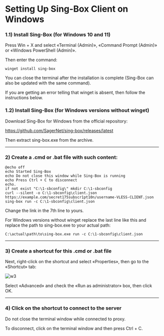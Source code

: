 # Setting Up Sing-Box Client on Windows

### 1.1) Install Sing-Box (for Windows 10 and 11)

Press Win + X and select «Terminal (Admin)», «Command Prompt (Admin)» or «Windows PowerShell (Admin)».

Then enter the command:

```
winget install sing-box
```

You can close the terminal after the installation is complete (Sing-Box can also be updated with the same command).

If you are getting an error telling that winget is absent, then follow the instructions below.

### 1.2) Install Sing-Box (for Windows versions without winget)

Download Sing-Box for Windows from the official repository:

https://github.com/SagerNet/sing-box/releases/latest

Then extract sing-box.exe from the archive.

-----

### 2) Create a .cmd or .bat file with such content:

```
@echo off
echo Started Sing-Box
echo Do not close this window while Sing-Box is running
echo Press Ctrl + C to disconnect
echo.
if not exist "C:\1-sbconfig\" mkdir C:\1-sbconfig
curl --silent -o C:\1-sbconfig\client.json https://example.com/secret175subscr1pt10n/username-VLESS-CLIENT.json
sing-box run -c C:\1-sbconfig\client.json
```

Change the link in the 7th line to yours.

For Windows versions without winget replace the last line like this and replace the path to sing-box.exe to your actual path:

```
C:\actual\path\to\sing-box.exe run -c C:\1-sbconfig\client.json
```

-----

### 3) Create a shortcut for this .cmd or .bat file

Next, right-click on the shortcut and select «Properties», then go to the «Shortcut» tab:

![w3](https://github.com/user-attachments/assets/73f76c75-f891-49a9-9b95-dd659b145725)

Select «Advanced» and check the «Run as administrator» box, then click OK.

-----

### 4) Click on the shortcut to connect to the server

Do not close the terminal window while connected to proxy.

To disconnect, click on the terminal window and then press Ctrl + C.
